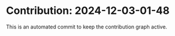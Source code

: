 # Contribution: 2024-12-03-01-48
This is an automated commit to keep the contribution graph active.
